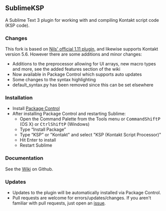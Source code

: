 ## SublimeKSP

A Sublime Text 3 plugin for working with and compiling Kontakt script code 
(KSP code).

### Changes
This fork is based on [Nils' official 1.11 plugin](http://nilsliberg.se/ksp/), and likewise supports Kontakt version 5.6. However there are some additions and minor changes:

* Additions to the preprocessor allowing for UI arrays, new macro types and more, see the added features section of the wiki
* Now available in Package Control which supports auto updates
* Some changes to the syntax highlighting
* default_syntax.py has been removed since this can be set elsewhere

### Installation

* Install [Package Control](https://packagecontrol.io/installation)
* After installing Package Control and restarting Sublime:
  * Open the Command Palette from the Tools menu or <kbd>Command</kbd><kbd>Shift</kbd><kbd>P</kbd> (OS X) or <kbd>Ctrl</kbd><kbd>Shift</kbd><kbd>P</kbd> (Windows)
  * Type “Install Package”
  * Type “KSP” or "Kontakt" and select "KSP (Kontakt Script Processor)"
  * Hit Enter to install
  * Restart Sublime

### Documentation
See the [Wiki](https://github.com/nojanath/SublimeKSP/wiki) on Github.

### Updates
* Updates to the plugin will be automatically installed via Package Control.
* Pull requests are welcome for errors/updates/changes. If you aren't familiar 
with pull requests, just open an [issue](https://github.com/nojanath/SublimeKSP/issues). 

